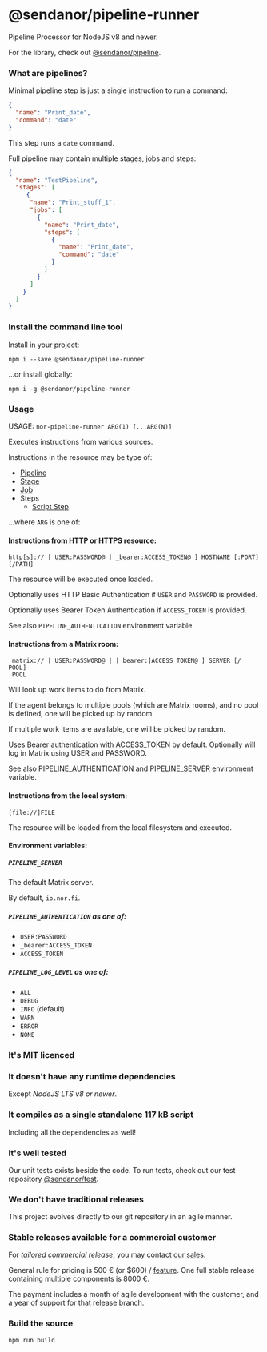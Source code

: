 # @sendanor/pipeline-runner

Pipeline Processor for NodeJS v8 and newer.

For the library, check out [@sendanor/pipeline](https://github.com/sendanor/pipeline).

### What are pipelines?

Minimal pipeline step is just a single instruction to run a command:

```json
{
  "name": "Print_date",
  "command": "date"
}
```

This step runs a `date` command.

Full pipeline may contain multiple stages, jobs and steps:

```json
{
  "name": "TestPipeline",
  "stages": [
     {
      "name": "Print_stuff_1",
      "jobs": [
        {
          "name": "Print_date",
          "steps": [
            {
              "name": "Print_date",
              "command": "date"
            }
          ]
        }
      ]
    }
  ]
}
```

### Install the command line tool

Install in your project:

`npm i --save @sendanor/pipeline-runner`

...or install globally:

`npm i -g @sendanor/pipeline-runner`

### Usage

USAGE: `nor-pipeline-runner ARG(1) [...ARG(N)]`

Executes instructions from various sources.
  
Instructions in the resource may be type of:

 * [Pipeline](https://github.com/sendanor/test/blob/main/examples/pipeline/pipeline.json)
 * [Stage](https://github.com/sendanor/test/blob/main/examples/pipeline/stage.json)
 * [Job](https://github.com/sendanor/test/blob/main/examples/pipeline/job.json)
 * Steps
   * [Script Step](https://github.com/sendanor/test/blob/main/examples/pipeline/step-script.json)

...where `ARG` is one of:

#### Instructions from HTTP or HTTPS resource:

    http[s]:// [ USER:PASSWORD@ | _bearer:ACCESS_TOKEN@ ] HOSTNAME [:PORT] [/PATH]
    
The resource will be executed once loaded.

Optionally uses HTTP Basic Authentication if `USER` and `PASSWORD` is provided.

Optionally uses Bearer Token Authentication if `ACCESS_TOKEN` is provided.

See also `PIPELINE_AUTHENTICATION` environment variable.

#### Instructions from a Matrix room:

     matrix:// [ USER:PASSWORD@ | [_bearer:]ACCESS_TOKEN@ ] SERVER [/ POOL]
     POOL

Will look up work items to do from Matrix.

If the agent belongs to multiple pools (which are Matrix rooms), and no pool is defined, one
will be picked up by random.

If multiple work items are available, one will be picked by random.

Uses Bearer authentication with ACCESS_TOKEN by default. Optionally will log in Matrix using
USER and PASSWORD.

See also PIPELINE_AUTHENTICATION and PIPELINE_SERVER environment variable.

#### Instructions from the local system:
  
    [file://]FILE
    
The resource will be loaded from the local filesystem and executed.

#### Environment variables:

##### `PIPELINE_SERVER`

The default Matrix server. 

By default, `io.nor.fi`.

##### `PIPELINE_AUTHENTICATION` as one of:

 * `USER:PASSWORD`
 * `_bearer:ACCESS_TOKEN`
 * `ACCESS_TOKEN`

##### `PIPELINE_LOG_LEVEL` as one of:

 * `ALL`
 * `DEBUG`
 * `INFO` (default)
 * `WARN`
 * `ERROR`
 * `NONE`
 
### It's MIT licenced

### It doesn't have any runtime dependencies

Except *NodeJS LTS v8 or newer*.

### It compiles as a single standalone 117 kB script

Including all the dependencies as well!

### It's well tested

Our unit tests exists beside the code. To run tests, check out our test repository 
[@sendanor/test](https://github.com/sendanor/test).

### We don't have traditional releases

This project evolves directly to our git repository in an agile manner.

### Stable releases available for a commercial customer

For *tailored commercial release*, you may contact [our sales](mailto:info@sendanor.fi).

General rule for pricing is 500 € (or $600) / [feature](https://github.com/sendanor/pipeline-runner/issues). One 
full stable release containing multiple components is 8000 €.

The payment includes a month of agile development with the customer, and a year of support for that 
release branch.

### Build the source

`npm run build`

